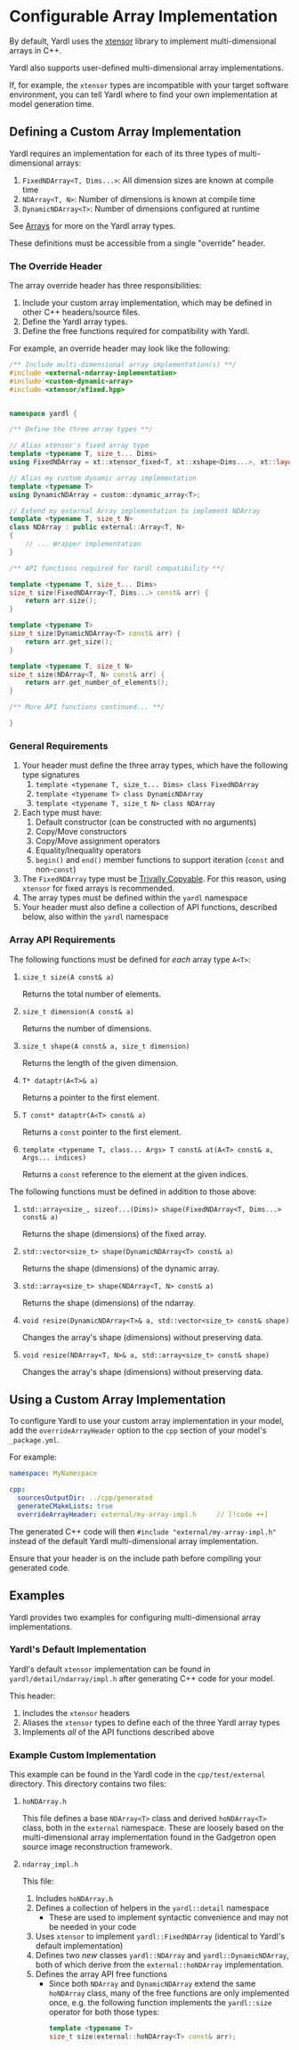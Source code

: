 # Configurable Array Implementation

By default, Yardl uses the [xtensor](https://xtensor.readthedocs.io/en/latest/) library to
implement multi-dimensional arrays in C++.

Yardl also supports user-defined multi-dimensional array implementations.

If, for example, the `xtensor` types are incompatible with your target software environment, you
can tell Yardl where to find your own implementation at model generation time.

## Defining a Custom Array Implementation

Yardl requires an implementation for each of its three types of multi-dimensional arrays:

1. `FixedNDArray<T, Dims...>`: All dimension sizes are known at compile time
2. `NDArray<T, N>`: Number of dimensions is known at compile time
3. `DynamicNDArray<T>`: Number of dimensions configured at runtime

See [Arrays](language#arrays) for more on the Yardl array types.

These definitions must be accessible from a single "override" header.

### The Override Header

The array override header has three responsibilities:

1. Include your custom array implementation, which may be defined in other C++ headers/source files.
1. Define the Yardl array types.
1. Define the free functions required for compatibility with Yardl.

For example, an override header may look like the following:

```cpp
/** Include multi-dimensional array implementation(s) **/
#include <external-ndarray-implementation>
#include <custom-dynamic-array>
#include <xtensor/xfixed.hpp>


namespace yardl {

/** Define the three array types **/

// Alias xtensor's fixed array type
template <typename T, size_t... Dims>
using FixedNDArray = xt::xtensor_fixed<T, xt::xshape<Dims...>, xt::layout_type::row_major, false>;

// Alias my custom dynamic array implementation
template <typename T>
using DynamicNDArray = custom::dynamic_array<T>;

// Extend my external Array implementation to implement NDArray
template <typename T, size_t N>
class NDArray : public external::Array<T, N>
{
    // ... Wrapper implementation
}

/** API functions required for Yardl compatibility **/

template <typename T, size_t... Dims>
size_t size(FixedNDArray<T, Dims...> const& arr) {
    return arr.size();
}

template <typename T>
size_t size(DynamicNDArray<T> const& arr) {
    return arr.get_size();
}

template <typename T, size_t N>
size_t size(NDArray<T, N> const& arr) {
    return arr.get_number_of_elements();
}

/** More API functions continued... **/

}
```

### General Requirements

1. Your header must define the three array types, which have the following type signatures
    1. `template <typename T, size_t... Dims> class FixedNDArray`
    2. `template <typename T> class DynamicNDArray`
    3. `template <typename T, size_t N> class NDArray`
1. Each type must have:
    1. Default constructor (can be constructed with no arguments)
    1. Copy/Move constructors
    1. Copy/Move assignment operators
    1. Equality/Inequality operators
    1. `begin()` and `end()` member functions to support iteration (`const` and non-`const`)
1. The `FixedNDArray` type must be [Trivally Copyable](https://en.cppreference.com/w/cpp/named_req/TriviallyCopyable). For this reason, using `xtensor` for fixed arrays is recommended.
1. The array types must be defined within the `yardl` namespace
1. Your header must also define a collection of API functions, described below, also within the `yardl` namespace


### Array API Requirements

The following functions must be defined for *each* array type `A<T>`:

1. `size_t size(A const& a)`

    Returns the total number of elements.

1. `size_t dimension(A const& a)`

    Returns the number of dimensions.

1. `size_t shape(A const& a, size_t dimension)`

    Returns the length of the given dimension.

1. `T* dataptr(A<T>& a)`

    Returns a pointer to the first element.

1. `T const* dataptr(A<T> const& a)`

    Returns a `const` pointer to the first element.

1. `template <typename T, class... Args> T const& at(A<T> const& a, Args... indices)`

    Returns a `const` reference to the element at the given indices.


The following functions must be defined in addition to those above:

1. `std::array<size_, sizeof...(Dims)> shape(FixedNDArray<T, Dims...> const& a)`

    Returns the shape (dimensions) of the fixed array.

1. `std::vector<size_t> shape(DynamicNDArray<T> const& a)`

    Returns the shape (dimensions) of the dynamic array.

1. `std::array<size_t> shape(NDArray<T, N> const& a)`

    Returns the shape (dimensions) of the ndarray.

1. `void resize(DynamicNDArray<T>& a, std::vector<size_t> const& shape)`

    Changes the array's shape (dimensions) without preserving data.

1. `void resize(NDArray<T, N>& a, std::array<size_t> const& shape)`

    Changes the array's shape (dimensions) without preserving data.


## Using a Custom Array Implementation

To configure Yardl to use your custom array implementation in your model, add the `overrideArrayHeader`
option to the `cpp` section of your model's `_package.yml`.

For example:

```yaml
namespace: MyNamespace

cpp:
  sourcesOutputDir: ../cpp/generated
  generateCMakeLists: true
  overrideArrayHeader: external/my-array-impl.h     // [!code ++]
```

The generated C++ code will then `#include "external/my-array-impl.h"` instead of the default Yardl
multi-dimensional array implementation.

Ensure that your header is on the include path before compiling your generated code.


## Examples

Yardl provides two examples for configuring multi-dimensional array implementations.

### Yardl's Default Implementation

Yardl's default `xtensor` implementation can be found in `yardl/detail/ndarray/impl.h` after
generating C++ code for your model.

This header:
1. Includes the `xtensor` headers
2. Aliases the `xtensor` types to define each of the three Yardl array types
3. Implements *all* of the API functions described above

### Example Custom Implementation

This example can be found in the Yardl code in the `cpp/test/external` directory.
This directory contains two files:

1. `hoNDArray.h`

    This file defines a base `NDArray<T>` class and derived `hoNDArray<T>` class, both in the
    `external` namespace. These are loosely based on the multi-dimensional array implementation
    found in the Gadgetron open source image reconstruction framework.

2. `ndarray_impl.h`

    This file:
    1. Includes `hoNDArray.h`
    1. Defines a collection of helpers in the `yardl::detail` namespace
        - These are used to implement syntactic convenience and may not be needed in your code
    1. Uses `xtensor` to implement `yardl::FixedNDArray` (identical to Yardl's default implementation)
    1. Defines two *new* classes `yardl::NDArray` and `yardl::DynamicNDArray`, both of which derive
        from the `external::hoNDArray` implementation.
    1. Defines the array API free functions
        -  Since both `NDArray` and `DynamicNDArray` extend the same `hoNDArray` class, many of the
            free functions are only implemented once, e.g. the following function implements the
            `yardl::size` operator for both those types:
            ```cpp
            template <typename T>
            size_t size(external::hoNDArray<T> const& arr);
            ```
